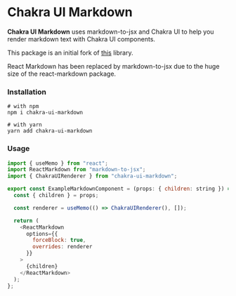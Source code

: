 
# Chakra UI Markdown

**Chakra UI Markdown** uses markdown-to-jsx and Chakra UI to help you render markdown text with Chakra UI components.

This package is an initial fork of [this](https://www.npmjs.com/package/chakra-ui-markdown-renderer) library.

React Markdown has been replaced by markdown-to-jsx due to the huge size of the react-markdown package.

### Installation

```
# with npm
npm i chakra-ui-markdown

# with yarn
yarn add chakra-ui-markdown
```

### Usage

```js
import { useMemo } from "react";
import ReactMarkdown from "markdown-to-jsx";
import { ChakraUIRenderer } from "chakra-ui-markdown";

export const ExampleMarkdownComponent = (props: { children: string }) => {
  const { children } = props;

  const renderer = useMemo(() => ChakraUIRenderer(), []);

  return (
    <ReactMarkdown 
      options={{ 
        forceBlock: true,
        overrides: renderer
      }}
    >
      {children}
    </ReactMarkdown>
  );
};
```